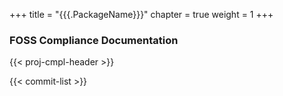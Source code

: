+++
title = "{{{.PackageName}}}"
chapter = true
weight = 1
+++

### FOSS Compliance Documentation

{{< proj-cmpl-header >}}

{{< commit-list >}}

